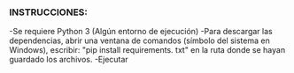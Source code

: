 ### INSTRUCCIONES:


-Se requiere Python 3 (Algún entorno de ejecución)
-Para descargar las dependencias, abrir una ventana de comandos (símbolo del sistema en Windows), escribir:  "pip install requirements. txt" en la ruta donde se hayan guardado los archivos.
-Ejecutar
